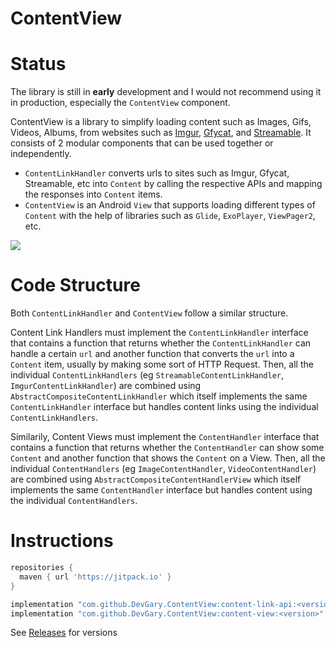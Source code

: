 # ContentView

# Status
The library is still in **early** development and I would not recommend using it in production, especially the `ContentView` component.

ContentView is a library to simplify loading content such as Images, Gifs, Videos, Albums, from websites such as [Imgur](https://imgur.com/), [Gfycat](https://gfycat.com/), and [Streamable](https://streamable.com/). It consists of 2 modular components that can be used together or independently.

- `ContentLinkHandler` converts urls to sites such as Imgur, Gfycat, Streamable, etc into `Content` by calling the respective APIs and mapping the responses into `Content` items.
- `ContentView` is an Android `View` that supports loading different types of `Content` with the help of libraries such as `Glide`, `ExoPlayer`, `ViewPager2`, etc.

![](demo.webp)

# Code Structure
Both `ContentLinkHandler` and `ContentView` follow a similar structure. 

Content Link Handlers must implement the `ContentLinkHandler` interface that contains a function that returns whether the `ContentLinkHandler` can handle a certain `url` and another function that converts the `url` into a `Content` item, usually by making some sort of HTTP Request. Then, all the individual `ContentLinkHandlers` (eg `StreamableContentLinkHandler`, `ImgurContentLinkHandler`) are combined using `AbstractCompositeContentLinkHandler` which itself implements the same `ContentLinkHandler` interface but handles content links using the individual `ContentLinkHandlers`.

Similarily, Content Views must implement the `ContentHandler` interface that contains a function that returns whether the `ContentHandler` can show some `Content` and  another function that shows the `Content` on a View. Then, all the individual `ContentHandlers` (eg `ImageContentHandler`, `VideoContentHandler`) are combined using `AbstractCompositeContentHandlerView` which itself implements the same `ContentHandler` interface but handles content using the individual `ContentHandlers`.

# Instructions
```gradle
repositories {
  maven { url 'https://jitpack.io' }
}
```

```gradle
implementation "com.github.DevGary.ContentView:content-link-api:<version>"
implementation "com.github.DevGary.ContentView:content-view:<version>"
```

See [Releases](https://github.com/DevGary/ContentView/releases) for versions
